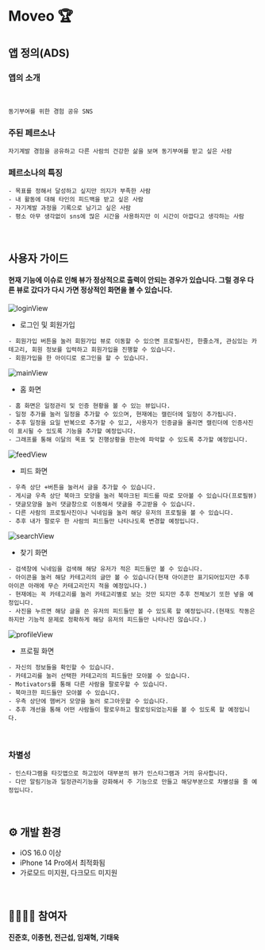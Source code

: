 # Moveo 🏆

## 앱 정의(ADS)
### 앱의 소개
<br>

```
동기부여를 위한 경험 공유 SNS
```

### 주된 페르소나
```
자기계발 경험을 공유하고 다른 사람의 건강한 삶을 보며 동기부여를 받고 싶은 사람
```

### 페르소나의 특징
```
- 목표를 정해서 달성하고 싶지만 의지가 부족한 사람
- 내 활동에 대해 타인의 피드백을 받고 싶은 사람
- 자기계발 과정을 기록으로 남기고 싶은 사람
- 평소 아무 생각없이 sns에 많은 시간을 사용하지만 이 시간이 아깝다고 생각하는 사람
```

<br>

## 사용자 가이드
#### 현재 기능에 이슈로 인해 뷰가 정상적으로 출력이 안되는 경우가 있습니다. 그럴 경우 다른 뷰로 갔다가 다시 가면 정상적인 화면을 볼 수 있습니다.

![loginView](https://user-images.githubusercontent.com/111134273/208884245-54e551f7-d69a-4100-b3af-f5f9e9387658.png)
- 로그인 및 회원가입
```
- 회원가입 버튼을 눌러 회원가입 뷰로 이동할 수 있으면 프로필사진, 한줄소개, 관심있는 카테고리, 회원 정보를 입력하고 회원가입을 진행할 수 있습니다.
- 회원가입을 한 아이디로 로그인을 할 수 있습니다.
```

![mainView](https://user-images.githubusercontent.com/111134273/208884590-fec83534-5680-4246-83bd-d8654dcada08.png)
- 홈 화면
```
- 홈 화면은 일정관리 및 인증 현황을 볼 수 있는 뷰입니다.
- 일정 추가를 눌러 일정을 추가할 수 있으며, 현재에는 캘린더에 일정이 추가됩니다.
- 추후 일정을 요일 반복으로 추가할 수 있고, 사용자가 인증글을 올리면 캘린더에 인증사진이 표시될 수 있도록 기능을 추가할 예정입니다.
- 그래프를 통해 이달의 목표 및 진행상황을 한눈에 파악할 수 있도록 추가할 예정입니다.
```

![feedView](https://user-images.githubusercontent.com/111134273/208885450-e187b612-2088-4423-a885-36040a757f5d.png)
- 피드 화면
```
- 우측 상단 +버튼을 눌러서 글을 추가할 수 있습니다.
- 게시글 우측 상단 북마크 모양을 눌러 북마크된 피드를 따로 모아볼 수 있습니다(프로필뷰)
- 댓글모양을 눌러 댓글창으로 이동해서 댓글을 주고받을 수 있습니다.
- 다른 사람의 프로필사진이나 닉네임을 눌러 해당 유저의 프로필을 볼 수 있습니다.
- 추후 내가 팔로우 한 사람의 피드들만 나타나도록 변경할 예정입니다.
```

![searchView](https://user-images.githubusercontent.com/111134273/208888752-7a4b2c07-0bbc-431b-b752-f70f6f0fef67.png)
- 찾기 화면
```
- 검색창에 닉네임을 검색해 해당 유저가 적은 피드들만 볼 수 있습니다.
- 아이콘을 눌러 해당 카테고리의 글만 볼 수 있습니다(현재 아이콘만 표기되어있지만 추후 아이콘 아래에 무슨 카테고리인지 적을 예정입니다.)
- 현재에는 꼭 카테고리를 눌러 카테고리별로 보는 것만 되지만 추후 전체보기 또한 넣을 예정입니다.
- 사진을 누르면 해당 글을 쓴 유저의 피드들만 볼 수 있도록 할 예정입니다.(현재도 작동은 하지만 기능적 문제로 정확하게 해당 유저의 피드들만 나타나진 않습니다.)
```

![profileView](https://user-images.githubusercontent.com/111134273/208889006-56e23ed8-b5d1-46e1-83ca-277fb94d392a.png)
- 프로필 화면
```
- 자신의 정보들을 확인할 수 있습니다.
- 카테고리를 눌러 선택한 카테고리의 피드들만 모아볼 수 있습니다.
- Motivators를 통해 다른 사람을 팔로우할 수 있습니다.
- 북마크한 피드들만 모아볼 수 있습니다.
- 우측 상단에 햄버거 모양을 눌러 로그아웃할 수 있습니다.
- 추후 개선을 통해 어떤 사람들이 팔로우하고 팔로잉되었는지를 볼 수 있도록 할 예정입니다.
```

<br>

### 차별성
```
- 인스타그램을 타깃앱으로 하고있어 대부분의 뷰가 인스타그램과 거의 유사합니다.
- 다만 알림기능과 일정관리기능을 강화해서 주 기능으로 만들고 해당부분으로 차별성을 줄 예정입니다.
```

<br>

## ⚙️ 개발 환경
- iOS 16.0 이상
- iPhone 14 Pro에서 최적화됨
- 가로모드 미지원, 다크모드 미지원

<br>

## 👨‍👩‍👧‍👦 참여자
#### 진준호, 이종현, 전근섭, 임재혁, 기태욱
